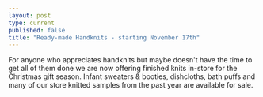 ```yaml
---
layout: post
type: current
published: false
title: "Ready-made Handknits - starting November 17th"
---
```


For anyone who appreciates handknits but maybe doesn't have the time to get all of them done we are now offering finished knits in-store for the Christmas gift season.  Infant sweaters & booties, dishcloths, bath puffs and many of our store knitted samples from the past year are available for sale.